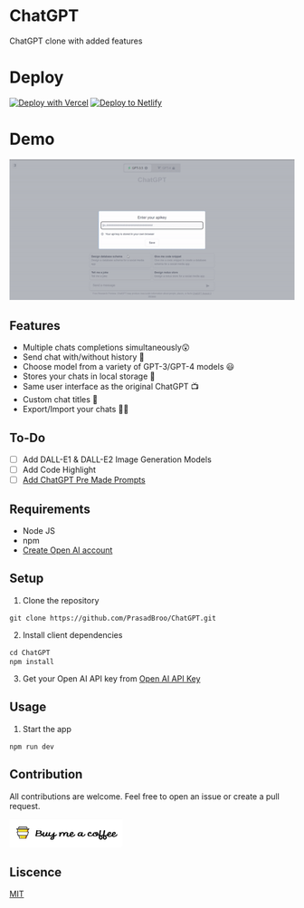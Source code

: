 # ChatGPT

ChatGPT clone with added features

# Deploy

[![Deploy with Vercel](https://vercel.com/button)](https://vercel.com/new/clone?repository-url=https%3A%2F%2Fgithub.com%2FPrasadBroo%2FChatGPT&install-command=npm%20install&output-directory=dist)
[![Deploy to Netlify](https://www.netlify.com/img/deploy/button.svg)](https://app.netlify.com/start/deploy?repository=https://github.com/PrasadBroo/ChatGPT)

# Demo

<img src="demo/demo.gif" width="700px" alt="demo gif"/>

## Features

- Multiple chats completions simultaneously😲
- Send chat with/without history 🧐
- Choose model from a variety of GPT-3/GPT-4 models 😃
- Stores your chats in local storage 👀
- Same user interface as the original ChatGPT 📺
- Custom chat titles 💬
- Export/Import your chats 🔼🔽

## To-Do

- [ ] Add DALL-E1 & DALL-E2 Image Generation Models
- [ ] Add Code Highlight
- [ ] [Add ChatGPT Pre Made Prompts](https://github.com/f/awesome-chatgpt-prompts)
## Requirements

- Node JS
- npm
- [Create Open AI account](https://beta.openai.com/signup/)

## Setup

1. Clone the repository

```
git clone https://github.com/PrasadBroo/ChatGPT.git
```

2. Install client dependencies

```
cd ChatGPT
npm install
```

3. Get your Open AI API key from [Open AI API Key](https://platform.openai.com/account/api-keys)

## Usage

1. Start the app

```
npm run dev
```

## Contribution

All contributions are welcome. Feel free to open an issue or create a pull request.

<a href="https://www.buymeacoffee.com/prasadbro" target="_blank"><img src="./demo/bmac.png" alt="Buy Me A Coffee" style="height: 50px !important;width: 200px !important;" ></a>

## Liscence

[MIT](https://github.com/PrasadBroo/ChatGPT/blob/main/LICENSE)
